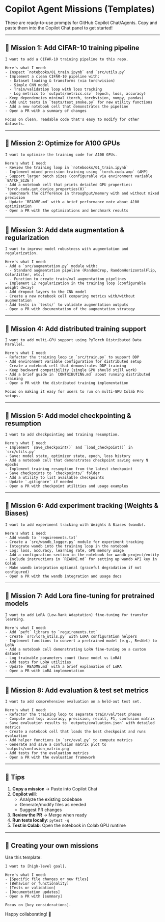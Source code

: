 # Copilot Agent Missions (Templates)

These are ready-to-use prompts for GitHub Copilot Chat/Agents. Copy and paste them into the Copilot Chat panel to get started!

---

## 🎯 Mission 1: Add CIFAR-10 training pipeline

```
I want to add a CIFAR-10 training pipeline to this repo.

Here's what I need:
- Inspect `notebooks/01_train.ipynb` and `src/utils.py`
- Implement a clean CIFAR-10 pipeline with:
  - Dataset loading & transforms (via torchvision)
  - Simple CNN model
  - Train/validation loop with loss tracking
  - Log metrics to `outputs/metrics.csv` (epoch, loss, accuracy)
- Keep dependencies minimal (torch, torchvision, numpy, pandas)
- Add unit tests in `tests/test_smoke.py` for new utility functions
- Add a new notebook cell that demonstrates the pipeline
- Open a PR with a summary of changes

Focus on clean, readable code that's easy to modify for other datasets.
```

---

## 🎯 Mission 2: Optimize for A100 GPUs

```
I want to optimize the training code for A100 GPUs.

Here's what I need:
- Review the training loop in `notebooks/01_train.ipynb`
- Implement mixed precision training using `torch.cuda.amp` (AMP)
- Support larger batch sizes (configurable via environment variable `BATCH_SIZE`)
- Add a notebook cell that prints detailed GPU properties: `torch.cuda.get_device_properties(0)`
- Benchmark the difference in throughput/memory with and without mixed precision
- Update `README.md` with a brief performance note about A100 optimization
- Open a PR with the optimizations and benchmark results
```

---

## 🎯 Mission 3: Add data augmentation & regularization

```
I want to improve model robustness with augmentation and regularization.

Here's what I need:
- Add a `src/augmentation.py` module with:
  - Standard augmentation pipeline (RandomCrop, RandomHorizontalFlip, ColorJitter, etc.)
  - Function to create train/val augmentation pipelines
- Implement L2 regularization in the training loop (configurable weight decay)
- Add dropout layers to the CNN model
- Create a new notebook cell comparing metrics with/without augmentation
- Add tests in `tests/` to validate augmentation outputs
- Open a PR with documentation of the augmentation strategy
```

---

## 🎯 Mission 4: Add distributed training support

```
I want to add multi-GPU support using PyTorch Distributed Data Parallel.

Here's what I need:
- Refactor the training loop in `src/train.py` to support DDP
- Add environment variable configuration for distributed setup
- Create a notebook cell that demonstrates DDP training
- Keep backward compatibility (single GPU should still work)
- Add a brief guide in `CONTRIBUTING.md` about running distributed training
- Open a PR with the distributed training implementation

Focus on making it easy for users to run on multi-GPU Colab Pro setups.
```

---

## 🎯 Mission 5: Add model checkpointing & resumption

```
I want to add checkpointing and training resumption.

Here's what I need:
- Implement `save_checkpoint()` and `load_checkpoint()` in `src/utils.py`
- Save: model state, optimizer state, epoch, loss history
- Add a notebook cell that demonstrates checkpoint saving every N epochs
- Implement training resumption from the latest checkpoint
- Save checkpoints to `checkpoints/` folder
- Add a utility to list available checkpoints
- Update `.gitignore` if needed
- Open a PR with checkpoint utilities and usage examples
```

---

## 🎯 Mission 6: Add experiment tracking (Weights & Biases)

```
I want to add experiment tracking with Weights & Biases (wandb).

Here's what I need:
- Add wandb to `requirements.txt`
- Create a `src/wandb_logger.py` module for experiment tracking
- Integrate wandb into the training loop in the notebook
- Log: loss, accuracy, learning rate, GPU memory usage
- Add a configuration section in the notebook for wandb project/entity
- Include instructions in `README.md` for setting up wandb API key in Colab
- Make wandb integration optional (graceful degradation if not configured)
- Open a PR with the wandb integration and usage docs
```

---

## 🎯 Mission 7: Add Lora fine-tuning for pretrained models

```
I want to add LoRA (Low-Rank Adaptation) fine-tuning for transfer learning.

Here's what I need:
- Add `peft` library to `requirements.txt`
- Create `src/lora_utils.py` with LoRA configuration helpers
- Implement functions to convert a pretrained model (e.g., ResNet) to LoRA
- Add a notebook cell demonstrating LoRA fine-tuning on a custom dataset
- Log trainable parameters count (base model vs LoRA)
- Add tests for LoRA utilities
- Update `README.md` with a brief explanation of LoRA
- Open a PR with LoRA implementation
```

---

## 🎯 Mission 8: Add evaluation & test set metrics

```
I want to add comprehensive evaluation on a held-out test set.

Here's what I need:
- Refactor the training loop to separate train/val/test phases
- Compute and log: accuracy, precision, recall, F1, confusion matrix
- Save evaluation results to `outputs/evaluation.json` with detailed metrics
- Create a notebook cell that loads the best checkpoint and runs evaluation
- Add helper functions in `src/eval.py` to compute metrics
- Generate and save a confusion matrix plot to `outputs/confusion_matrix.png`
- Add tests for the evaluation metrics
- Open a PR with the evaluation framework
```

---

## 📌 Tips

1. **Copy a mission** → Paste into Copilot Chat
2. **Copilot will**:
   - Analyze the existing codebase
   - Generate/modify files as needed
   - Suggest PR changes
3. **Review the PR** → Merge when ready
4. **Run tests locally**: `pytest -q`
5. **Test in Colab**: Open the notebook in Colab GPU runtime

---

## 🚀 Creating your own missions

Use this template:

```
I want to [high-level goal].

Here's what I need:
- [Specific file changes or new files]
- [Behavior or functionality]
- [Tests or validation]
- [Documentation updates]
- Open a PR with [summary]

Focus on [key considerations].
```

Happy collaborating! 🎉
